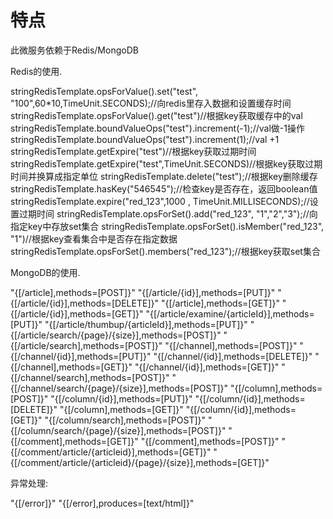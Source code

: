 
# 特点

此微服务依赖于Redis/MongoDB

Redis的使用.

stringRedisTemplate.opsForValue().set("test", "100",60*10,TimeUnit.SECONDS);//向redis里存入数据和设置缓存时间
stringRedisTemplate.opsForValue().get("test")//根据key获取缓存中的val
stringRedisTemplate.boundValueOps("test").increment(-1);//val做-1操作
stringRedisTemplate.boundValueOps("test").increment(1);//val +1
stringRedisTemplate.getExpire("test")//根据key获取过期时间
stringRedisTemplate.getExpire("test",TimeUnit.SECONDS)//根据key获取过期时间并换算成指定单位
stringRedisTemplate.delete("test");//根据key删除缓存
stringRedisTemplate.hasKey("546545");//检查key是否存在，返回boolean值
stringRedisTemplate.expire("red_123",1000 , TimeUnit.MILLISECONDS);//设置过期时间
stringRedisTemplate.opsForSet().add("red_123", "1","2","3");//向指定key中存放set集合
stringRedisTemplate.opsForSet().isMember("red_123", "1")//根据key查看集合中是否存在指定数据
stringRedisTemplate.opsForSet().members("red_123");//根据key获取set集合

MongoDB的使用.


 "{[/article],methods=[POST]}" 
 "{[/article/{id}],methods=[PUT]}" 
 "{[/article/{id}],methods=[DELETE]}" 
 "{[/article],methods=[GET]}" 
 "{[/article/{id}],methods=[GET]}" 
 "{[/article/examine/{articleId}],methods=[PUT]}" 
 "{[/article/thumbup/{articleId}],methods=[PUT]}" 
 "{[/article/search/{page}/{size}],methods=[POST]}" 
 "{[/article/search],methods=[POST]}"
 "{[/channel],methods=[POST]}" 
 "{[/channel/{id}],methods=[PUT]}" 
 "{[/channel/{id}],methods=[DELETE]}" 
 "{[/channel],methods=[GET]}" 
 "{[/channel/{id}],methods=[GET]}" 
 "{[/channel/search],methods=[POST]}" 
 "{[/channel/search/{page}/{size}],methods=[POST]}" 
 "{[/column],methods=[POST]}"
 "{[/column/{id}],methods=[PUT]}" 
 "{[/column/{id}],methods=[DELETE]}" 
 "{[/column],methods=[GET]}" 
 "{[/column/{id}],methods=[GET]}" 
 "{[/column/search],methods=[POST]}" 
 "{[/column/search/{page}/{size}],methods=[POST]}" 
 "{[/comment],methods=[GET]}" 
 "{[/comment],methods=[POST]}" 
 "{[/comment/article/{articleid}],methods=[GET]}" 
 "{[/comment/article/{articleid}/{page}/{size}],methods=[GET]}" 
 
 异常处理:
 
 "{[/error]}" 
 "{[/error],produces=[text/html]}" 

